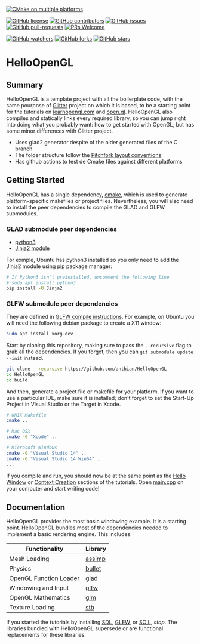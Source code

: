 [![CMake on multiple platforms](https://github.com/anthian/HelloOpenGL/actions/workflows/cmake-multi-platform.yml/badge.svg)](https://github.com/anthian/HelloOpenGL/actions/workflows/cmake-multi-platform.yml)

[![GitHub license](https://img.shields.io/github/license/anthian/HelloOpenGL.svg)](https://github.com/anthian/HelloOpenGL/blob/master/LICENSE)
[![GitHub contributors](https://img.shields.io/github/contributors/anthian/HelloOpenGL.svg)](https://GitHub.com/anthian/HelloOpenGL/graphs/contributors/)
[![GitHub issues](https://img.shields.io/github/issues/anthian/HelloOpenGL.svg)](https://GitHub.com/anthian/HelloOpenGL/issues/)
[![GitHub pull-requests](https://img.shields.io/github/issues-pr/anthian/HelloOpenGL.svg)](https://GitHub.com/anthian/HelloOpenGL/pulls/)
[![PRs Welcome](https://img.shields.io/badge/PRs-welcome-brightgreen.svg?style=flat-square)](http://makeapullrequest.com)

[![GitHub watchers](https://img.shields.io/github/watchers/anthian/HelloOpenGL.svg?style=social&label=Watch)](https://GitHub.com/anthian/HelloOpenGL/watchers/)
[![GitHub forks](https://img.shields.io/github/forks/anthian/HelloOpenGL.svg?style=social&label=Fork)](https://GitHub.com/anthian/HelloOpenGL/network/)
[![GitHub stars](https://img.shields.io/github/stars/anthian/HelloOpenGL.svg?style=social&label=Star)](https://GitHub.com/anthian/HelloOpenGL/stargazers/)

# HelloOpenGL

## Summary
HelloOpenGL is a template project with all the boilerplate code, with the same pourpose of [Glitter](http://polytonic.github.io/Glitter/) project on which it is based, to be a starting point for the tutorials on [learnopengl.com](http://www.learnopengl.com) and [open.gl](https://open.gl). HelloOpenGL also compiles and statically links every required library, so you can jump right into doing what you probably want: how to get started with OpenGL, but has some minor differences with Glitter project. 
- Uses glad2 generator despite of the older generated files of the C branch
- The folder structure follow the [Pitchfork layout conventions](https://api.csswg.org/bikeshed/?force=1&url=https://raw.githubusercontent.com/vector-of-bool/pitchfork/develop/data/spec.bs)
- Has github actions to test de Cmake files against different platforms

## Getting Started
HelloOpenGL has a single dependency, [cmake](http://www.cmake.org/download/), which is used to generate platform-specific makefiles or project files. Nevertheless, you will also need to install the peer dependencies to compile the GLAD and GLFW submodules. 

### GLAD submodule peer dependencies
- [python3](https://www.python.org/downloads/)
- [Jinja2 module](https://pypi.org/project/Jinja2/)

For exmple, Ubuntu has python3 installed so you only need to add the Jinja2 module using pip package manager:
```bash
# If Python3 isn't preinstalled, uncomment the following line
# sudo apt install python3
pip install -U Jinja2
```

### GLFW submodule peer dependencies
They are defined in [GLFW compile instructions](https://www.glfw.org/docs/3.3/compile.html). For example, on Ubuntu you will need the following debian package to create a X11 window:
```bash
sudo apt install xorg-dev
```

Start by cloning this repository, making sure to pass the `--recursive` flag to grab all the dependencies. If you forgot, then you can `git submodule update --init` instead.

```bash
git clone --recursive https://github.com/anthian/HelloOpenGL
cd HelloOpenGL
cd build
```

And then, generate a project file or makefile for your platform. If you want to use a particular IDE, make sure it is installed; don't forget to set the Start-Up Project in Visual Studio or the Target in Xcode.

```bash
# UNIX Makefile
cmake ..

# Mac OSX
cmake -G "Xcode" ..

# Microsoft Windows
cmake -G "Visual Studio 14" ..
cmake -G "Visual Studio 14 Win64" ..
...
```

If you compile and run, you should now be at the same point as the [Hello Window](http://www.learnopengl.com/#!Getting-started/Hello-Window) or [Context Creation](https://open.gl/context) sections of the tutorials. Open [main.cpp](https://github.com/anthian/HelloOpenGL/blob/master/src/main.cpp) on your computer and start writing code!

## Documentation
HelloOpenGL provides the most basic windowing example. It is a starting point. HelloOpenGL bundles most of the dependencies needed to implement a basic rendering engine. This includes:

Functionality           | Library
----------------------- | ------------------------------------------
Mesh Loading            | [assimp](https://github.com/assimp/assimp)
Physics                 | [bullet](https://github.com/bulletphysics/bullet3)
OpenGL Function Loader  | [glad](https://github.com/Dav1dde/glad)
Windowing and Input     | [glfw](https://github.com/glfw/glfw)
OpenGL Mathematics      | [glm](https://github.com/g-truc/glm)
Texture Loading         | [stb](https://github.com/nothings/stb)

If you started the tutorials by installing [SDL](https://www.libsdl.org/), [GLEW](https://github.com/nigels-com/glew), or [SOIL](http://www.lonesock.net/soil.html), *stop*. The libraries bundled with HelloOpenGL supersede or are functional replacements for these libraries.
